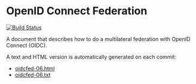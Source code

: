 # OpenID Connect Federation

[![Build Status](https://travis-ci.org/rohe/oidcfederation.svg?branch=master)](https://travis-ci.org/rohe/oidcfederation)

A document that describes how to do a multilateral federation with OpenID Connect (OIDC).

A text and HTML version is automatically generated on each commit:

* [oidcfed-06.html](https://storage.googleapis.com/openid-connect/oidcfed-05.html)
* [oidcfed-06.txt](https://storage.googleapis.com/openid-connect/oidcfed-05.txt)
